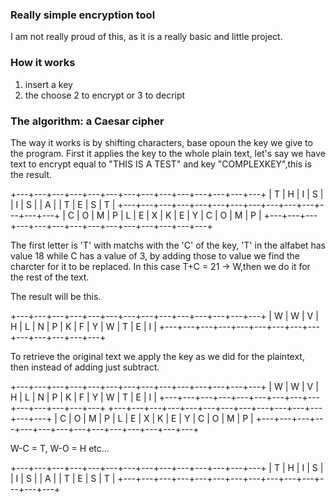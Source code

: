 ### Really simple encryption tool
I am not really proud of this, as it is a really basic and little project.

### How it works

1) insert a key
2) the choose 2 to encrypt or 3 to decript

### The algorithm: a Caesar cipher

The way it works is by shifting characters, base opoun the key we give to the program.
First it applies the key to the whole plain text, let's say we have text to encrypt equal to "THIS IS A TEST" and key "COMPLEXKEY",this is the result.

+---+---+---+---+---+---+---+---+---+---+---+---+---+---+
| T | H | I | S |   | I | S |   | A |   | T | E | S | T |
+---+---+---+---+---+---+---+---+---+---+---+---+---+---+
| C | O | M | P | L | E | X | K | E | Y | C | O | M | P | 
+---+---+---+---+---+---+---+---+---+---+---+---+---+---+

The first letter is 'T' with matchs with the 'C' of the key, 'T' in the alfabet has value 18 while C has a value of 3, by adding those to value we find the charcter for it to be replaced.
In this case T+C = 21 -> W,then we do it for the rest of the text.

The result will be this.

+---+---+---+---+---+---+---+---+---+---+---+---+---+---+
| W | W | V | H | L | N | P | K | F | Y | W | T | E | I |
+---+---+---+---+---+---+---+---+---+---+---+---+---+---+

To retrieve the original text we apply the key as we did for the plaintext, then instead of adding just subtract.

+---+---+---+---+---+---+---+---+---+---+---+---+---+---+
| W | W | V | H | L | N | P | K | F | Y | W | T | E | I |
+---+---+---+---+---+---+---+---+---+---+---+---+---+---+
+---+---+---+---+---+---+---+---+---+---+---+---+---+---+
| C | O | M | P | L | E | X | K | E | Y | C | O | M | P | 
+---+---+---+---+---+---+---+---+---+---+---+---+---+---+

W-C = T, W-O = H etc...

+---+---+---+---+---+---+---+---+---+---+---+---+---+---+
| T | H | I | S |   | I | S |   | A |   | T | E | S | T |
+---+---+---+---+---+---+---+---+---+---+---+---+---+---+
